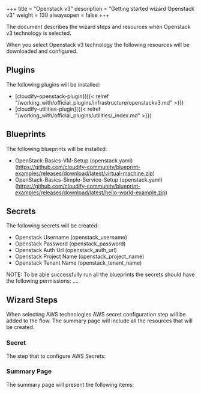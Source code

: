 +++
title = "Openstack v3"
description = "Getting started wizard Openstack v3"
weight = 130
alwaysopen = false
+++

The document describes the wizard steps and resources when Openstack v3 technology is selected.

When you select Openstack v3 technology the following resources will be downloaded and configured.

## Plugins

The following plugins will be installed:

* [cloudify-openstack-plugin]({{< relref "/working_with/official_plugins/infrastructure/openstackv3.md" >}})
* [cloudify-utilities-plugin]({{< relref "/working_with/official_plugins/utilities/_index.md" >}})


## Blueprints

The following blueprints will be installed:

* OpenStack-Basics-VM-Setup (openstack.yaml) (https://github.com/cloudify-community/blueprint-examples/releases/download/latest/virtual-machine.zip)
* OpenStack-Basics-Simple-Service-Setup (openstack.yaml) (https://github.com/cloudify-community/blueprint-examples/releases/download/latest/hello-world-example.zip)

## Secrets

The following secrets will be created:

* Openstack Username (openstack_username)
* Openstack Password (openstack_password)
* Openstack Auth Url (openstack_auth_url)
* Openstack Project Name (openstack_project_name)
* Openstack Tenant Name (openstack_tenant_name)

NOTE: To be able successfully run all the blueprints the secrets should have the following permissions:
....

## Wizard Steps

When selecting AWS technologies AWS secret configuration step will be added to the flow. The summary page will include all the resources that will be created.
 
### Secret

The step that to configure AWS Secrets:


### Summary Page

The summary page will present the following items:
